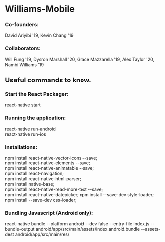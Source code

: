 # Williams-Mobile
### Co-founders:
David Ariyibi '19, Kevin Chang '19

### Collaborators:
Will Fung '19, Dysron Marshall '20, Grace Mazzarella '19, Alex Taylor '20, Nambi Williams '19

## Useful commands to know.
### Start the React Packager:
react-native start  

### Running the application:
react-native run-android  
react-native run-ios

### Installations:
npm install react-native-vector-icons --save;  
npm install react-native-elements --save;  
npm install react-native-animatable --save;  
npm install react-navigation;  
npm install react-native-html-parser;  
npm install native-base;  
npm install react-native-read-more-text --save;  
npm install react-native-datepicker;
npm install --save-dev style-loader;
npm install --save-dev css-loader;

### Bundling Javascript (Android only):
react-native bundle --platform android --dev false --entry-file index.js --bundle-output android/app/src/main/assets/index.android.bundle --assets-dest android/app/src/main/res/
